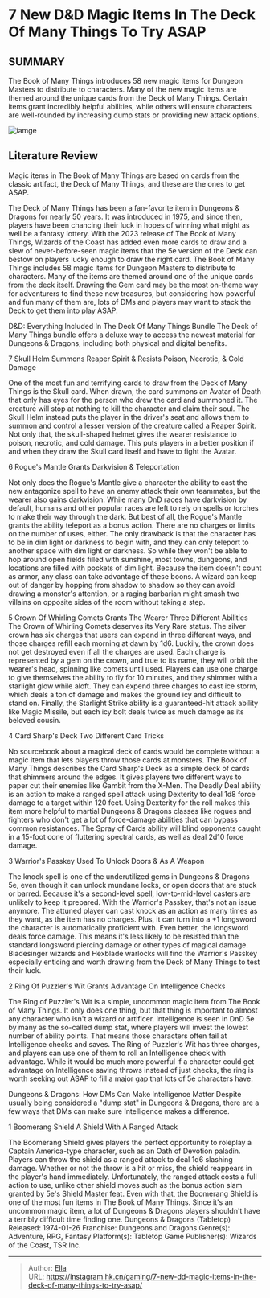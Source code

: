 # 7 New D&amp;D Magic Items In The Deck Of Many Things To Try ASAP


## SUMMARY 


The Book of Many Things
 introduces 58 new magic items for Dungeon Masters to distribute to characters. 
 Many of the new magic items are themed around the unique cards from the Deck of Many Things. 
 Certain items grant incredibly helpful abilities, while others will ensure characters are well-rounded by increasing dump stats or providing new attack options. 

![iamge](https://static1.srcdn.com/wordpress/wp-content/uploads/2023/11/dnd-the-book-of-many-things-items.png)

## Literature Review

Magic items in The Book of Many Things are based on cards from the classic artifact, the Deck of Many Things, and these are the ones to get ASAP.




The Deck of Many Things has been a fan-favorite item in Dungeons &amp; Dragons for nearly 50 years. It was introduced in 1975, and since then, players have been chancing their luck in hopes of winning what might as well be a fantasy lottery. With the 2023 release of The Book of Many Things, Wizards of the Coast has added even more cards to draw and a slew of never-before-seen magic items that the 5e version of the Deck can bestow on players lucky enough to draw the right card.
The Book of Many Things includes 58 magic items for Dungeon Masters to distribute to characters. Many of the items are themed around one of the unique cards from the deck itself. Drawing the Gem card may be the most on-theme way for adventurers to find these new treasures, but considering how powerful and fun many of them are, lots of DMs and players may want to stack the Deck to get them into play ASAP.
            
 
 D&amp;D: Everything Included In The Deck Of Many Things Bundle 
The Deck of Many Things bundle offers a deluxe way to access the newest material for Dungeons &amp; Dragons, including both physical and digital benefits.













 








 7  Skull Helm 
Summons Reaper Spirit &amp; Resists Poison, Necrotic, &amp; Cold Damage
        

 One of the most fun and terrifying cards to draw from the Deck of Many Things is the Skull card. When drawn, the card summons an Avatar of Death that only has eyes for the person who drew the card and summoned it. The creature will stop at nothing to kill the character and claim their soul.
The Skull Helm instead puts the player in the driver&#39;s seat and allows them to summon and control a lesser version of the creature called a Reaper Spirit. Not only that, the skull-shaped helmet gives the wearer resistance to poison, necrotic, and cold damage. This puts players in a better position if and when they draw the Skull card itself and have to fight the Avatar.





 6  Rogue&#39;s Mantle 
Grants Darkvision &amp; Teleportation


 







Not only does the Rogue&#39;s Mantle give a character the ability to cast the new antagonize spell to have an enemy attack their own teammates, but the wearer also gains darkvision. While many DnD races have darkvision by default, humans and other popular races are left to rely on spells or torches to make their way through the dark.
But best of all, the Rogue&#39;s Mantle grants the ability teleport as a bonus action. There are no charges or limits on the number of uses, either. The only drawback is that the character has to be in dim light or darkness to begin with, and they can only teleport to another space with dim light or darkness. So while they won&#39;t be able to hop around open fields filled with sunshine, most towns, dungeons, and locations are filled with pockets of dim light.
Because the item doesn&#39;t count as armor, any class can take advantage of these boons. A wizard can keep out of danger by hopping from shadow to shadow so they can avoid drawing a monster&#39;s attention, or a raging barbarian might smash two villains on opposite sides of the room without taking a step.





 5  Crown Of Whirling Comets 
Grants The Wearer Three Different Abilities The Crown of Whirling Comets deserves its Very Rare status. The silver crown has six charges that users can expend in three different ways, and those charges refill each morning at dawn by 1d6. Luckily, the crown does not get destroyed even if all the charges are used. Each charge is represented by a gem on the crown, and true to its name, they will orbit the wearer&#39;s head, spinning like comets until used. Players can use one charge to give themselves the ability to fly for 10 minutes, and they shimmer with a starlight glow while aloft. They can expend three charges to cast ice storm, which deals a ton of damage and makes the ground icy and difficult to stand on. Finally, the Starlight Strike ability is a guaranteed-hit attack ability like Magic Missile, but each icy bolt deals twice as much damage as its beloved cousin.





 4  Card Sharp&#39;s Deck 
Two Different Card Tricks
        

No sourcebook about a magical deck of cards would be complete without a magic item that lets players throw those cards at monsters. The Book of Many Things describes the Card Sharp&#39;s Deck as a simple deck of cards that shimmers around the edges. It gives players two different ways to paper cut their enemies like Gambit from the X-Men.
The Deadly Deal ability is an action to make a ranged spell attack using Dexterity to deal 1d8 force damage to a target within 120 feet. Using Dexterity for the roll makes this item more helpful to martial Dungeons &amp; Dragons classes like rogues and fighters who don&#39;t get a lot of force-damage abilities that can bypass common resistances. The Spray of Cards ability will blind opponents caught in a 15-foot cone of fluttering spectral cards, as well as deal 2d10 force damage.





 3  Warrior&#39;s Passkey 
Used To Unlock Doors &amp; As A Weapon
        

The knock spell is one of the underutilized gems in Dungeons &amp; Dragons 5e, even though it can unlock mundane locks, or open doors that are stuck or barred. Because it&#39;s a second-level spell, low-to-mid-level casters are unlikely to keep it prepared. With the Warrior&#39;s Passkey, that&#39;s not an issue anymore. The attuned player can cast knock as an action as many times as they want, as the item has no charges. Plus, it can turn into a &#43;1 longsword the character is automatically proficient with.
Even better, the longsword deals force damage. This means it&#39;s less likely to be resisted than the standard longsword piercing damage or other types of magical damage. Bladesinger wizards and Hexblade warlocks will find the Warrior&#39;s Passkey especially enticing and worth drawing from the Deck of Many Things to test their luck.





 2  Ring Of Puzzler&#39;s Wit 
Grants Advantage On Intelligence Checks
        

The Ring of Puzzler&#39;s Wit is a simple, uncommon magic item from The Book of Many Things. It only does one thing, but that thing is important to almost any character who isn&#39;t a wizard or artificer. Intelligence is seen in DnD 5e by many as the so-called dump stat, where players will invest the lowest number of ability points.
That means those characters often fail at Intelligence checks and saves. The Ring of Puzzler&#39;s Wit has three charges, and players can use one of them to roll an Intelligence check with advantage. While it would be much more powerful if a character could get advantage on Intelligence saving throws instead of just checks, the ring is worth seeking out ASAP to fill a major gap that lots of 5e characters have.
            
 
 Dungeons &amp; Dragons: How DMs Can Make Intelligence Matter 
Despite usually being considered a &#34;dump stat&#34; in Dungeons &amp; Dragons, there are a few ways that DMs can make sure Intelligence makes a difference.









 1  Boomerang Shield 
A Shield With A Ranged Attack
        

The Boomerang Shield gives players the perfect opportunity to roleplay a Captain America-type character, such as an Oath of Devotion paladin. Players can throw the shield as a ranged attack to deal 1d6 slashing damage. Whether or not the throw is a hit or miss, the shield reappears in the player&#39;s hand immediately.
Unfortunately, the ranged attack costs a full action to use, unlike other shield moves such as the bonus action slam granted by 5e&#39;s Shield Master feat. Even with that, the Boomerang Shield is one of the most fun items in The Book of Many Things. Since it&#39;s an uncommon magic item, a lot of Dungeons &amp; Dragons players shouldn&#39;t have a terribly difficult time finding one.
               Dungeons &amp; Dragons (Tabletop)   Released:   1974-01-26    Franchise:   Dungeons and Dragons    Genre(s):   Adventure, RPG, Fantasy    Platform(s):   Tabletop Game    Publisher(s):   Wizards of the Coast, TSR Inc.      

---

> Author: [Ella](https://instagram.hk.cn/)  
> URL: https://instagram.hk.cn/gaming/7-new-dd-magic-items-in-the-deck-of-many-things-to-try-asap/  

